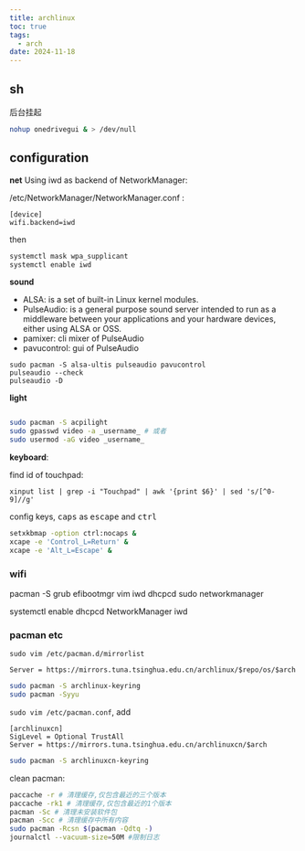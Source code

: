 ```yaml
---
title: archlinux 
toc: true
tags:
  - arch
date: 2024-11-18
---
```


## sh
后台挂起
```sh
nohup onedrivegui & > /dev/null
```

## configuration
**net**
Using iwd as backend of NetworkManager:

/etc/NetworkManager/NetworkManager.conf :
```
[device]
wifi.backend=iwd
```
then
```sh
systemctl mask wpa_supplicant
systemctl enable iwd
```

**sound**
- ALSA: is a set of built-in Linux kernel modules.
- PulseAudio: is a general purpose sound server intended to run as a middleware between your applications and your hardware devices, either using ALSA or OSS.
- pamixer: cli mixer of PulseAudio
- pavucontrol: gui of PulseAudio

```
sudo pacman -S alsa-ultis pulseaudio pavucontrol
pulseaudio --check
pulseaudio -D
```

**light**
```sh

sudo pacman -S acpilight
sudo gpasswd video -a _username_ # 或者
sudo usermod -aG video _username_
```

**keyboard**:

find id of touchpad:
```
xinput list | grep -i "Touchpad" | awk '{print $6}' | sed 's/[^0-9]//g'
```

config keys, <kbd>caps</kbd> as <kbd>escape</kbd> and <kbd>ctrl</kbd>
```sh
setxkbmap -option ctrl:nocaps &
xcape -e 'Control_L=Return' &
xcape -e 'Alt_L=Escape' &
```


### wifi

pacman -S grub efibootmgr vim iwd dhcpcd sudo networkmanager

systemctl enable dhcpcd NetworkManager iwd

### pacman etc

`sudo vim /etc/pacman.d/mirrorlist`

```
Server = https://mirrors.tuna.tsinghua.edu.cn/archlinux/$repo/os/$arch
```

```sh
sudo pacman -S archlinux-keyring
sudo pacman -Syyu
```

`sudo vim /etc/pacman.conf`, add

```
[archlinuxcn]
SigLevel = Optional TrustAll
Server = https://mirrors.tuna.tsinghua.edu.cn/archlinuxcn/$arch
```

```sh
sudo pacman -S archlinuxcn-keyring
```

clean pacman:

```sh
paccache -r # 清理缓存,仅包含最近的三个版本
paccache -rk1 # 清理缓存,仅包含最近的1个版本
pacman -Sc # 清理未安装软件包
pacman -Scc # 清理缓存中所有内容
sudo pacman -Rcsn $(pacman -Qdtq -)
journalctl --vacuum-size=50M #限制日志
```


